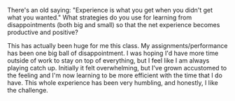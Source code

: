 There's an old saying: "Experience is what you get when you didn't get what you wanted." What strategies do you use for learning from disappointments (both big and small) so that the net experience becomes productive and positive?

This has actually been huge for me this class. My assignments/performance has been one big ball of disappointment. I was hoping I'd have more time outside of work to stay on top of everything, but I feel like I am always playing catch up. Initially it felt overwhelming, but I've grown accustomed to the feeling and I'm now learning to be more efficient with the time that I do have. This whole experience has been very humbling, and honestly, I like the challenge.  